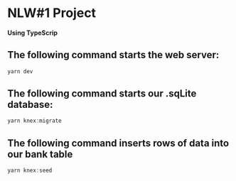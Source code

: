 # NLW#1 Project
**Using TypeScrip**

## The following command starts the web server:

~~~node.js
yarn dev
~~~

## The following command starts our .sqLite database:

~~~node.js
yarn knex:migrate
~~~

## The following command inserts rows of data into our bank table

~~~node.js
yarn knex:seed
~~~
